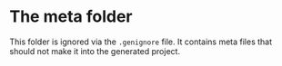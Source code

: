 # The meta folder

This folder is ignored via the `.genignore` file. It contains meta files
that should not make it into the generated project.
